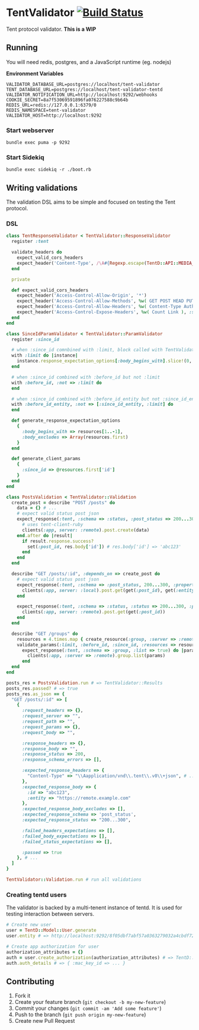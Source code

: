 # TentValidator [![Build Status](https://secure.travis-ci.org/tent/tent-validator.png)](http://travis-ci.org/tent/tent-validator)

Tent protocol validator. **This is a WIP**

## Running

You will need redis, postgres, and a JavaScript runtime (eg. nodejs)

**Environment Variables**

```
VALIDATOR_DATABASE_URL=postgres://localhost/tent-validator
TENT_DATABASE_URL=postgres://localhost/tent-validator-tentd
VALIDATOR_NOTIFICATION_URL=http://localhost:9292/webhooks
COOKIE_SECRET=8a7f53069591896fa076227588c9b64b
REDIS_URL=redis://127.0.0.1:6379/0
REDIS_NAMESPACE=tent-validator
VALIDATOR_HOST=http://localhost:9292
```

### Start webserver

```
bundle exec puma -p 9292
```

### Start Sidekiq

```
bundle exec sidekiq -r ./boot.rb
```

## Writing validations

The validation DSL aims to be simple and focused on testing the Tent protocol.

### DSL

```ruby
class TentResponseValidator < TentValidator::ResponseValidator
  register :tent

  validate_headers do
    expect_valid_cors_headers
    expect_header('Content-Type', /\A#{Regexp.escape(TentD::API::MEDIA_TYPE)}/)
  end

  private

  def expect_valid_cors_headers
    expect_header('Access-Control-Allow-Origin', '*')
    expect_header('Access-Control-Allow-Methods', %w( GET POST HEAD PUT DELETE PATCH OPTIONS ), :split => /[^a-z]+/i)
    expect_header('Access-Control-Allow-Headers', %w( Content-Type Authorization ), :split => /[^a-z]+/i)
    expect_header('Access-Control-Expose-Headers', %w( Count Link ), :split => /[^a-z]+/i)
  end
end

class SinceIdParamValidator < TentValidator::ParamValidator
  register :since_id

  # when :since_id comnbined with :limit, block called with TentValidator::MergedParamValidator instance
  with :limit do |instance|
    instance.response_expectation_options[:body_begins_with].slice!(0, instance.client_options[:limit])
  end

  # when :since_id combined with :before_id but not :limit
  with :before_id, :not => :limit do
  end

  # when :since_id combined with :before_id_entity but not :since_id_entity or :limit
  with :before_id_entity, :not => [:since_id_entity, :limit] do
  end

  def generate_response_expectation_options
    {
      :body_begins_with => resources[1..-1],
      :body_excludes => Array(resources.first)
    }
  end

  def generate_client_params
    {
      :since_id => @resources.first['id']
    }
  end
end

class PostsValidation < TentValidator::Validation
  create_post = describe "POST /posts" do
    data = {} # ...
    # expect valid status post json
    expect_response(:tent, :schema => :status, :post_status => 200...300, :properties => { :entity => get(:entity) }) do
      # uses tent-client-ruby
      clients(:app, server: :remote).post.create(data)
    end.after do |result|
      if result.response.success?
        set(:post_id, res.body['id']) # res.body['id'] => 'abc123'
      end
    end
  end

  describe "GET /posts/:id", :depends_on => create_post do
    # expect valid status post json
    expect_response(:tent, :schema => :post_status, 200...300, :properties => { :id => get(:post_id), :entity => get(:entity) }) do
      clients(:app, server: :local).post.get(get(:post_id), get(:entity))
    end

    expect_response(:tent, :schema => :status, :status => 200...300, :properties => { :id => get(:post_id) }) do
      clients(:app, server: :remote).post.get(get(:post_id))
    end
  end

  describe "GET /groups" do
    resources = 4.times.map { create_resource(:group, :server => :remote) }.reverse
    validate_params(:limit, :before_id, :since_id, :resources => resources).
      expect_response(:tent, :schema => :group, :list => true) do |params|
        clients(:app, :server => :remote).group.list(params)
      end
  end
end

posts_res = PostsValidation.run # => TentValidator::Results
posts_res.passed? # => true
posts_res.as_json == {
  "GET /posts/:id" => [
    {
      :request_headers => {},
      :request_server => "",
      :request_path => "",
      :request_params => {},
      :request_body => "",

      :response_headers => {},
      :response_body => "",
      :response_status => 200,
      :response_schema_errors => [],

      :expected_response_headers => {
        "Content-Type" => "\\Aapplication/vnd\\.tent\\.v0\\+json", # ...
      },
      :expected_response_body => {
        :id => "abc123",
        :entity => "https://remote.example.com"
      },
      :expected_response_body_excludes => [],
      :expected_response_schema => 'post_status',
      :expected_response_status => "200...300",

      :failed_headers_expectations => [],
      :failed_body_expectations => [],
      :failed_status_expectations => [],

      :passed => true
    }, # ...
  ]
}

TentValidator::Validation.run # run all validations
```

### Creating tentd users

The validator is backed by a multi-tenent instance of tentd. It is used for testing interaction between servers.

```ruby
# Create new user
user = TentD::Model::User.generate
user.entity # => http://localhost:9292/8f05dbf7abf57a0363279032a4cbdf72/tent

# Create app authorization for user
authorization_attributes = {}
auth = user.create_authorization(authorization_attributes) # => TentD::Model::AppAuthorization
auth.auth_details # => { :mac_key_id => ... }
```

## Contributing

1. Fork it
2. Create your feature branch (`git checkout -b my-new-feature`)
3. Commit your changes (`git commit -am 'Add some feature'`)
4. Push to the branch (`git push origin my-new-feature`)
5. Create new Pull Request
